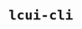 <!--
 * @Author: changluo
 * @Description:
 * @LastEditors: luc19964 luochang@gopherasset.com
 * @Date: 2023-02-16 17:16:21
 * @LastEditTime: 2023-02-16 17:24:03
 * @FilePath: /lcui/packages/cli/README.md
-->

# `lcui-cli`
